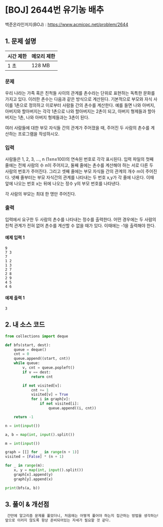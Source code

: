 # [BOJ] 2644번 유기농 배추

백준온라인저지(BOJ) :  https://www.acmicpc.net/problem/2644



## 1. 문제 설명

| 시간 제한 | 메모리 제한 | 
| :-------- | :---------- |
| 1 초      | 128 MB      | 

### 문제

우리 나라는 가족 혹은 친척들 사이의 관계를 촌수라는 단위로 표현하는 독특한 문화를 가지고 있다. 이러한 촌수는 다음과 같은 방식으로 계산된다. 기본적으로 부모와 자식 사이를 1촌으로 정의하고 이로부터 사람들 간의 촌수를 계산한다. 예를 들면 나와 아버지, 아버지와 할아버지는 각각 1촌으로 나와 할아버지는 2촌이 되고, 아버지 형제들과 할아버지는 1촌, 나와 아버지 형제들과는 3촌이 된다.

여러 사람들에 대한 부모 자식들 간의 관계가 주어졌을 때, 주어진 두 사람의 촌수를 계산하는 프로그램을 작성하시오.


### 입력

사람들은 1, 2, 3, …, n (1≤n≤100)의 연속된 번호로 각각 표시된다. 입력 파일의 첫째 줄에는 전체 사람의 수 n이 주어지고, 둘째 줄에는 촌수를 계산해야 하는 서로 다른 두 사람의 번호가 주어진다. 그리고 셋째 줄에는 부모 자식들 간의 관계의 개수 m이 주어진다. 넷째 줄부터는 부모 자식간의 관계를 나타내는 두 번호 x,y가 각 줄에 나온다. 이때 앞에 나오는 번호 x는 뒤에 나오는 정수 y의 부모 번호를 나타낸다.

각 사람의 부모는 최대 한 명만 주어진다.

### 출력

입력에서 요구한 두 사람의 촌수를 나타내는 정수를 출력한다. 어떤 경우에는 두 사람의 친척 관계가 전혀 없어 촌수를 계산할 수 없을 때가 있다. 이때에는 -1을 출력해야 한다.

#### 예제 입력 1

```
9
7 3
7
1 2
1 3
2 7
2 8
2 9
4 5
4 6
```

#### 예제 출력 1

```
3
```


## 2. 내 소스 코드

```python
from collections import deque

def bfs(start, dest):
    queue = deque()
    cnt = 0
    queue.append((start, cnt))
    while queue:
        v, cnt = queue.popleft()
        if v == dest:
            return cnt

        if not visited[v]:
            cnt += 1
            visited[v] = True
            for i in graph[v]:
                if not visited[i]:
                    queue.append((i, cnt))

    return -1

n = int(input())

a, b = map(int, input().split())

m = int(input())

graph = [[] for _ in range(n + 1)]
visited = [False] * (n + 1)

for _ in range(m):
    x, y = map(int, input().split())
    graph[x].append(y)
    graph[y].append(x)

print(bfs(a, b))
```



## 3. 풀이 & 개선점

```python
 간만에 알고리즘 문제를 풀었더니, 처음에는 어떻게 풀어야 하는지 접근하는 방법을 생각하는데 애를 먹었다. 물론 쉬운 문제라 바로 해결할 수 있었지만
앞으로 이러지 않도록 항상 준비되어있는 자세가 필요할 것 같다.
```